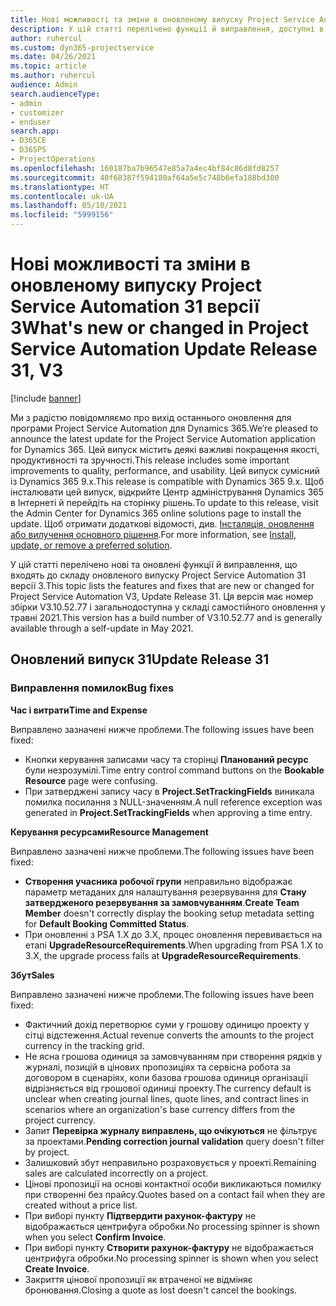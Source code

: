 ```yaml
---
title: Нові можливості та зміни в оновленому випуску Project Service Automation 31 версії 3
description: У цій статті перелічено функції й виправлення, доступні в оновленому випуску Project Service Automation 31, версії 3.
author: ruhercul
ms.custom: dyn365-projectservice
ms.date: 04/26/2021
ms.topic: article
ms.author: ruhercul
audience: Admin
search.audienceType:
- admin
- customizer
- enduser
search.app:
- D365CE
- D365PS
- ProjectOperations
ms.openlocfilehash: 160187ba7b96547e85a7a4ec4bf84c86d8fd8257
ms.sourcegitcommit: 40f68387f594180af64a5e5c748b6efa188bd300
ms.translationtype: HT
ms.contentlocale: uk-UA
ms.lasthandoff: 05/10/2021
ms.locfileid: "5999156"
---
```

# <a name="whats-new-or-changed-in-project-service-automation-update-release-31-v3"></a><span data-ttu-id="547a2-103">Нові можливості та зміни в оновленому випуску Project Service Automation 31 версії 3</span><span class="sxs-lookup"><span data-stu-id="547a2-103">What's new or changed in Project Service Automation Update Release 31, V3</span></span>

[!include [banner](../includes/psa-now-project-operations.md)]

<span data-ttu-id="547a2-104">Ми з радістю повідомляємо про вихід останнього оновлення для програми Project Service Automation для Dynamics 365.</span><span class="sxs-lookup"><span data-stu-id="547a2-104">We’re pleased to announce the latest update for the Project Service Automation application for Dynamics 365.</span></span> <span data-ttu-id="547a2-105">Цей випуск містить деякі важливі покращення якості, продуктивності та зручності.</span><span class="sxs-lookup"><span data-stu-id="547a2-105">This release includes some important improvements to quality, performance, and usability.</span></span> <span data-ttu-id="547a2-106">Цей випуск сумісний із Dynamics 365 9.x.</span><span class="sxs-lookup"><span data-stu-id="547a2-106">This release is compatible with Dynamics 365 9.x.</span></span> <span data-ttu-id="547a2-107">Щоб інсталювати цей випуск, відкрийте Центр адміністрування Dynamics 365 в Інтернеті й перейдіть на сторінку рішень.</span><span class="sxs-lookup"><span data-stu-id="547a2-107">To update to this release, visit the Admin Center for Dynamics 365 online solutions page to install the update.</span></span> <span data-ttu-id="547a2-108">Щоб отримати додаткові відомості, див. [Інсталяція, оновлення або вилучення основного рішення](/power-platform/admin/install-remove-preferred-solution).</span><span class="sxs-lookup"><span data-stu-id="547a2-108">For more information, see [Install, update, or remove a preferred solution](/power-platform/admin/install-remove-preferred-solution).</span></span>

<span data-ttu-id="547a2-109">У цій статті перелічено нові та оновлені функції й виправлення, що входять до складу оновленого випуску Project Service Automation 31 версії 3.</span><span class="sxs-lookup"><span data-stu-id="547a2-109">This topic lists the features and fixes that are new or changed for Project Service Automation V3, Update Release 31.</span></span> <span data-ttu-id="547a2-110">Ця версія має номер збірки V3.10.52.77 і загальнодоступна у складі самостійного оновлення у травні 2021.</span><span class="sxs-lookup"><span data-stu-id="547a2-110">This version has a build number of V3.10.52.77 and is generally available through a self-update in May 2021.</span></span>

## <a name="update-release-31"></a><span data-ttu-id="547a2-111">Оновлений випуск 31</span><span class="sxs-lookup"><span data-stu-id="547a2-111">Update Release 31</span></span>

### <a name="bug-fixes"></a><span data-ttu-id="547a2-112">Виправлення помилок</span><span class="sxs-lookup"><span data-stu-id="547a2-112">Bug fixes</span></span>

<span data-ttu-id="547a2-113">**Час і витрати**</span><span class="sxs-lookup"><span data-stu-id="547a2-113">**Time and Expense**</span></span>

<span data-ttu-id="547a2-114">Виправлено зазначені нижче проблеми.</span><span class="sxs-lookup"><span data-stu-id="547a2-114">The following issues have been fixed:</span></span>

- <span data-ttu-id="547a2-115">Кнопки керування записами часу та сторінці **Планований ресурс** були незрозумілі.</span><span class="sxs-lookup"><span data-stu-id="547a2-115">Time entry control command buttons on the **Bookable Resource** page were confusing.</span></span>
- <span data-ttu-id="547a2-116">При затверджені запису часу в **Project.SetTrackingFields** виникала помилка посилання з NULL-значенням.</span><span class="sxs-lookup"><span data-stu-id="547a2-116">A null reference exception was generated in **Project.SetTrackingFields** when approving a time entry.</span></span>

<span data-ttu-id="547a2-117">**Керування ресурсами**</span><span class="sxs-lookup"><span data-stu-id="547a2-117">**Resource Management**</span></span>

<span data-ttu-id="547a2-118">Виправлено зазначені нижче проблеми.</span><span class="sxs-lookup"><span data-stu-id="547a2-118">The following issues have been fixed:</span></span>

- <span data-ttu-id="547a2-119">**Створення учасника робочої групи** неправильно відображає параметр метаданих для налаштування резервування для **Стану затвердженого резервування за замовчуванням**.</span><span class="sxs-lookup"><span data-stu-id="547a2-119">**Create Team Member** doesn't correctly display the booking setup metadata setting for **Default Booking Committed Status**.</span></span>
- <span data-ttu-id="547a2-120">При оновленні з PSA 1.X до 3.X, процес оновлення перевивається на етапі **UpgradeResourceRequirements**.</span><span class="sxs-lookup"><span data-stu-id="547a2-120">When upgrading from PSA 1.X to 3.X, the upgrade process fails at **UpgradeResourceRequirements**.</span></span>


<span data-ttu-id="547a2-121">**Збут**</span><span class="sxs-lookup"><span data-stu-id="547a2-121">**Sales**</span></span>

<span data-ttu-id="547a2-122">Виправлено зазначені нижче проблеми.</span><span class="sxs-lookup"><span data-stu-id="547a2-122">The following issues have been fixed:</span></span>

- <span data-ttu-id="547a2-123">Фактичний дохід перетворює суми у грошову одиницю проекту у сітці відстеження.</span><span class="sxs-lookup"><span data-stu-id="547a2-123">Actual revenue converts the amounts to the project currency in the tracking grid.</span></span>
- <span data-ttu-id="547a2-124">Не ясна грошова одиниця за замовчуванням при створення рядків у журналі, позицій в цінових пропозиціях та сервісна робота за договором в сценаріях, коли базова грошова одиниця організації відрізняється від грошової одиниці проекту.</span><span class="sxs-lookup"><span data-stu-id="547a2-124">The currency default is unclear when creating journal lines, quote lines, and contract lines in scenarios where an organization's base currency differs from the project currency.</span></span>
- <span data-ttu-id="547a2-125">Запит **Перевірка журналу виправлень, що очікуються** не фільтрує за проектами.</span><span class="sxs-lookup"><span data-stu-id="547a2-125">**Pending correction journal validation** query doesn't filter by project.</span></span>
- <span data-ttu-id="547a2-126">Залишковий збут неправильно розраховується у проекті.</span><span class="sxs-lookup"><span data-stu-id="547a2-126">Remaining sales are calculated incorrectly on a project.</span></span>
- <span data-ttu-id="547a2-127">Цінові пропозиції на основі контактної особи викликаються помилку при створенні без прайсу.</span><span class="sxs-lookup"><span data-stu-id="547a2-127">Quotes based on a contact fail when they are created without a price list.</span></span>
- <span data-ttu-id="547a2-128">При виборі пункту **Підтвердити рахунок-фактуру** не відображається центрифуга обробки.</span><span class="sxs-lookup"><span data-stu-id="547a2-128">No processing spinner is shown when you select **Confirm Invoice**.</span></span>
- <span data-ttu-id="547a2-129">При виборі пункту **Створити рахунок-фактуру** не відображається центрифуга обробки.</span><span class="sxs-lookup"><span data-stu-id="547a2-129">No processing spinner is shown when you select **Create Invoice**.</span></span>
- <span data-ttu-id="547a2-130">Закриття цінової пропозиції як втраченої не відміняє бронювання.</span><span class="sxs-lookup"><span data-stu-id="547a2-130">Closing a quote as lost doesn't cancel the bookings.</span></span>







